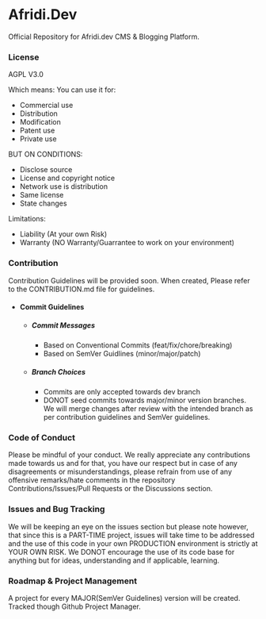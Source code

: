 # Afridi.Dev

Official Repository for Afridi.dev CMS & Blogging Platform.

### License

AGPL V3.0

Which means:
You can use it for:

- Commercial use
- Distribution
- Modification
- Patent use
- Private use

BUT ON CONDITIONS:

- Disclose source
- License and copyright notice
- Network use is distribution
- Same license
- State changes

Limitations:

- Liability (At your own Risk)
- Warranty (NO Warranty/Guarrantee to work on your environment)

### Contribution

Contribution Guidelines will be provided soon. When created, Please refer to the
CONTRIBUTION.md file for guidelines.

- #### Commit Guidelines
  - ##### Commit Messages
    - Based on Conventional Commits (feat/fix/chore/breaking)
    - Based on SemVer Guidlines (minor/major/patch)
  - ##### Branch Choices
    - Commits are only accepted towards dev branch
    - DONOT seed commits towards major/minor version branches. We will merge changes after review with the intended branch as per contribution guidelines and SemVer guidelines.

### Code of Conduct

Please be mindful of your conduct. We really appreciate any contributions made towards us and for that, you have our respect but in case of any disagreements or misunderstandings, please refrain from use of any offensive remarks/hate comments in the repository Contributions/Issues/Pull Requests or the Discussions section.

### Issues and Bug Tracking

We will be keeping an eye on the issues section but please note however, that since this is a PART-TIME project, issues will take time to be addressed and the use of this code in your own PRODUCTION environment is strictly at YOUR OWN RISK. We DONOT encourage the use of its code base for anything but for ideas, understanding and if applicable, learning.

### Roadmap & Project Management

A project for every MAJOR(SemVer Guidelines) version will be created. Tracked though Github Project Manager.
